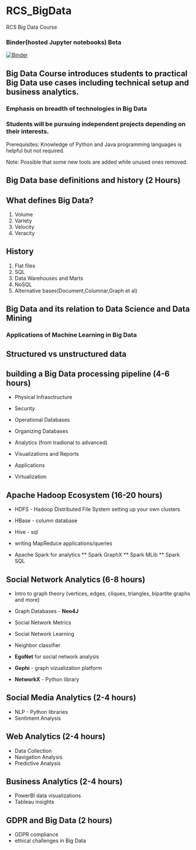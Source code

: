 # RCS_BigData
RCS Big Data Course

### Binder(hosted Jupyter notebooks) Beta
[![Binder](https://mybinder.org/badge.svg)](https://mybinder.org/v2/gh/ValRCS/RCS_BigData/master)


## Big Data Course introduces students to practical Big Data use cases including technical setup and business analytics.

### Emphasis on breadth of technologies in Big Data

### Students will be pursuing independent projects depending on their interests.

Prerequisites: Knowledge of Python and Java programming languages is helpful but not required.

Note: Possible that some new tools are added while unused ones removed.


## Big Data base definitions and history (2 Hours)

## What defines Big Data?

1. Volume
2. Variety
3. Velocity
4. Veracity


## History

1. Flat files
2. SQL
3. Data Warehouses and Marts
4. NoSQL
5. Alternative bases(Document,Columnar,Graph et al)

## Big Data and its relation to Data Science and Data Mining

### Applications of Machine Learning in Big Data

## Structured vs unstructured data

## building a Big Data processing pipeline (4-6 hours)

* Physical Infrasctructure
* Security
* Operational Databases 
* Organizing Databases
* Analytics (from tradional to advanced)
* Visualizations and Reports
* Applications 

* Virtualization



## Apache Hadoop Ecosystem (16-20 hours)

* HDFS - Hadoop Distributed File System setting up your own clusters
* HBase - column database
* Hive - sql  

* writing MapReduce applications/queries

* Apache Spark for analytics
** Spark GraphX
** Spark MLib
** Spark SQL





## Social Network Analytics (6-8 hours)

* Intro to graph theory (vertices, edges, cliques, triangles, bipartite graphs and more)

* Graph Databases - **Neo4J** 
* Social Network Metrics
* Social Network Learning
* Neighbor classifier
* **EgoNet** for social network analysis
* **Gephi** - graph vizualization platform
* **NetworkX** -  Python library 

## Social Media Analytics (2-4 hours)

* NLP - Python libraries
* Sentiment Analysis

## Web Analytics (2-4 hours)
* Data Collection
* Navigation Analysis
* Predictive Analysis

## Business Analytics (2-4 hours)

* PowerBI data visualizations
* Tableau insights


## GDPR and Big Data (2 hours)

* GDPR compliance
* ethical challenges in Big Data


